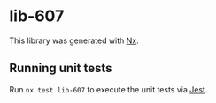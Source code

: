 # lib-607

This library was generated with [Nx](https://nx.dev).

## Running unit tests

Run `nx test lib-607` to execute the unit tests via [Jest](https://jestjs.io).
